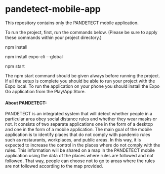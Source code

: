 # pandetect-mobile-app
This repository contains only the PANDETECT mobile application.


To run the project, first, run the commands below.
(Please be sure to apply these commands within your project directory.)

npm install

npm install expo-cli --global

npm start

The npm start command should be given always before running the project. 
If all the setup is complete you should be able to run your project with the Expo local. 
To run the application on your phone you should install the Expo Go application from the Play/App Store.


#### About PANDETECT:

PANDETECT is an integrated system that will detect whether people in a particular area
obey social distance rules and whether they wear masks or not. It consists of two separate
applications one in the form of a desktop and one in the form of a mobile application. The main
goal of the mobile application is to identify places that do not comply with pandemic rules such
as restaurants, workplaces, and public areas. In this way, it is expected to increase the control in
the places where do not comply with the rules. This information will be shared on a map in the
PANDETECT mobile application using the data of the places where rules are followed and not
followed. That way, people can choose not to go to areas where the rules are not followed
according to the map provided.

